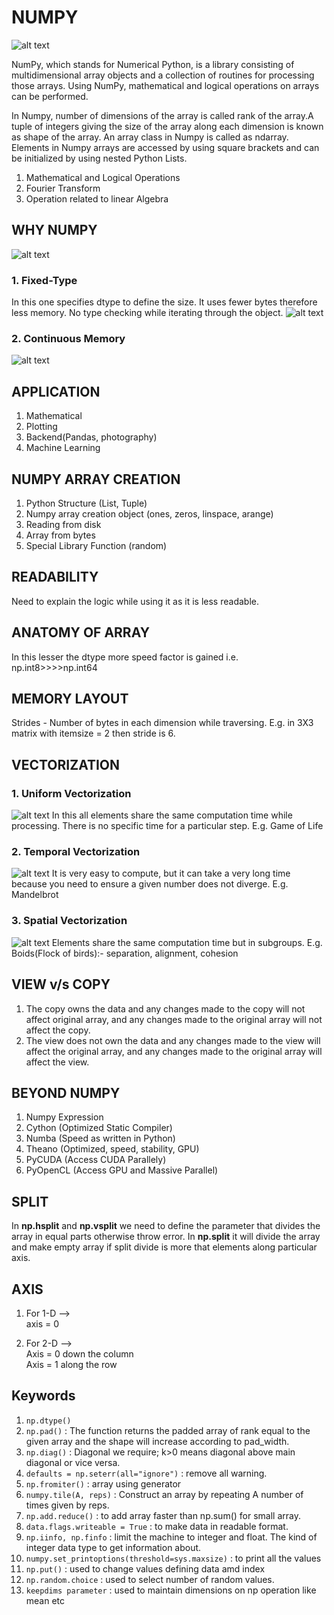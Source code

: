 # NUMPY
![alt text](https://numpy.org/doc/stable/_static/numpylogo.svg)

NumPy, which stands for Numerical Python, is a library consisting of multidimensional array objects and a collection of routines for processing those arrays. Using NumPy, mathematical and logical operations on arrays can be performed.

In Numpy, number of dimensions of the array is called rank of the array.A tuple of integers giving the size of the array along each dimension is known as shape of the array. An array class in Numpy is called as ndarray. Elements in Numpy arrays are accessed by using square brackets and can be initialized by using nested Python Lists.
1. Mathematical and Logical Operations
2. Fourier Transform
3. Operation related to linear Algebra

## WHY NUMPY
![alt text](https://miro.medium.com/max/1400/1*HRezxXfsgF-ZS4CXX0i_Fw.jpeg)

### 1. Fixed-Type
In this one specifies dtype to define the size. It uses fewer bytes therefore less memory. No type checking while iterating through the object.
![alt text](https://miro.medium.com/max/1400/1*JuPhEfCfla3jpbKvKVV8JQ.png)

### 2. Continuous Memory
![alt text](https://i.stack.imgur.com/oQQVI.png)

## APPLICATION
1. Mathematical
2. Plotting
3. Backend(Pandas, photography)
4. Machine Learning

## NUMPY ARRAY CREATION
1. Python Structure (List, Tuple)
2. Numpy array creation object (ones, zeros, linspace, arange)
3. Reading from disk
4. Array from bytes
5. Special Library Function (random)

## READABILITY
Need to explain the logic while using it as it is less readable.

## ANATOMY OF ARRAY
In this lesser the dtype more speed factor is gained i.e.  np.int8>>>>np.int64

## MEMORY LAYOUT
Strides - Number of bytes in each dimension while traversing.
E.g. in 3X3 matrix with itemsize = 2 then stride is 6.

## VECTORIZATION
### 1. Uniform Vectorization
![alt text](https://www.labri.fr/perso/nrougier/from-python-to-numpy/data/Textile-Cone-cropped.jpg)
In this all elements share the same computation time while processing. There is no specific time for a particular step.
E.g. Game of Life

### 2. Temporal Vectorization
![alt text](https://www.labri.fr/perso/nrougier/from-python-to-numpy/data/Fractal-Broccoli-cropped.jpg)
 It is very easy to compute, but it can take a very long time because you need to ensure a given number does not diverge. 
E.g. Mandelbrot

### 3. Spatial Vectorization
![alt text](https://www.labri.fr/perso/nrougier/from-python-to-numpy/data/Fugle-cropped.jpg)
Elements share the same computation time but in subgroups.
E.g. Boids(Flock of birds):- separation, alignment, cohesion

## VIEW v/s COPY
1. The copy owns the data and any changes made to the copy will not affect original array, and any changes made to the original array will not affect the copy.
2. The view does not own the data and any changes made to the view will affect the original array, and any changes made to the original array will affect the view.

## BEYOND NUMPY
1. Numpy Expression
2. Cython (Optimized Static Compiler)
3. Numba (Speed as written in Python)
4. Theano (Optimized, speed, stability, GPU)
5. PyCUDA (Access CUDA Parallely)
6. PyOpenCL (Access GPU and Massive Parallel)

## SPLIT
In **np.hsplit** and **np.vsplit** we need to define the parameter that divides the array in equal parts otherwise throw error.
In **np.split** it will divide the array and make empty array if split divide is more that elements along particular axis.

## AXIS
1. For 1-D —>
   <br>axis = 0

2. For 2-D —> 
<br>Axis = 0 down the column
<br>Axis = 1 along the row

## Keywords
1. ```np.dtype()```
2. ```np.pad()``` :  The function returns the padded array of rank equal to the given array and the shape will increase according to pad_width.
3. ```np.diag()``` : Diagonal we require; k>0 means diagonal above main diagonal or vice versa.
4. ```defaults = np.seterr(all="ignore")``` : remove all warning.
5. ```np.fromiter()``` : array using generator
6. ```numpy.tile(A, reps)``` : Construct an array by repeating A number of times given by reps.
7. ```np.add.reduce()``` : to add array faster than np.sum() for small array.
8. ```data.flags.writeable = True``` : to make data in readable format.
9. ```np.iinfo, np.finfo``` : limit the machine to integer and float. The kind of integer data type to get information about.
10. ```numpy.set_printoptions(threshold=sys.maxsize)``` : to print all the values
11. ```np.put()``` : used to change values defining data amd index
12. ```np.random.choice``` : used to select number of random values.
13. ```keepdims parameter``` : used to maintain dimensions on np operation like mean etc